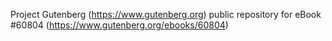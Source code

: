 Project Gutenberg (https://www.gutenberg.org) public repository for
eBook #60804 (https://www.gutenberg.org/ebooks/60804)
